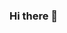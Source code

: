 ### Hi there 👋

<!--
**Sereenarrabi/Sereenarrabi** is a ✨ _special_ ✨ repository because its `README.md` (this file) appears on your GitHub profile.

- 🌱 I’m currently learning QA Automaion...
- 👯 I’m looking to collaborate on QA...
- 💬 Ask me about Java , j.s , and Automation...
- 📫 How to reach me: sereenar91@gmail.com ...
- ⚡ Fun fact: ...
-->
